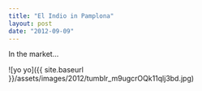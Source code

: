 ```yaml
---
title: "El Indio in Pamplona"
layout: post
date: "2012-09-09"
---
```


In the market…

![yo yo]({{ site.baseurl }}/assets/images/2012/tumblr_m9ugcrOQk11qlj3bd.jpg)
